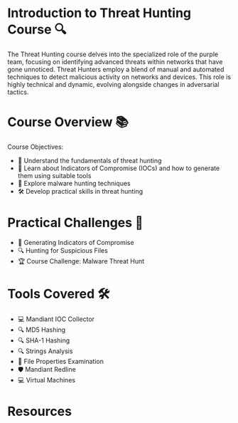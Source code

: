 # Introduction to Threat Hunting Course 🔍
The Threat Hunting course delves into the specialized role of the purple team, focusing on identifying advanced threats within networks that have gone unnoticed. Threat Hunters employ a blend of manual and automated techniques to detect malicious activity on networks and devices. This role is highly technical and dynamic, evolving alongside changes in adversarial tactics.

# Course Overview 📚
Course Objectives:
- 📌 Understand the fundamentals of threat hunting
- 🎯 Learn about Indicators of Compromise (IOCs) and how to generate them using suitable tools
- 🦠 Explore malware hunting techniques
- 🛠️ Develop practical skills in threat hunting

# Practical Challenges 🧩
- 🚩 Generating Indicators of Compromise
- 🔍 Hunting for Suspicious Files
- 🏆 Course Challenge: Malware Threat Hunt

# Tools Covered 🛠️
- 💻 Mandiant IOC Collector
- 🔍 MD5 Hashing
- 🔍 SHA-1 Hashing
- 🔍 Strings Analysis
- 📂 File Properties Examination
- 🛡️ Mandiant Redline
- 💻 Virtual Machines

# Resources


